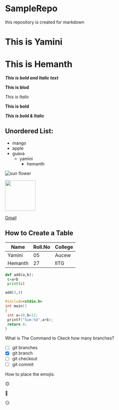 # SampleRepo
this repository is created for markdown 

<h1>This is Yamini</h1>

 # This is Hemanth
 
 ***This is bold and Italic text***
 
 **This is blod**
 
 *This is Italic*
 
 <b>This is bold</b>
 
 <b><i>This is bold & Italic </i></b>
 
 Unordered List:
 ---------------
 - mango
 - apple
 - guava
    - yamini
      - hemanth
      
      
  
 ![sun flower](https://cdn.pixabay.com/photo/2016/09/22/17/41/rose-1687884__340.jpg)
 
 <img src="https://cdn.pixabay.com/photo/2016/09/22/17/41/rose-1687884__340.jpg" width=100 height= 100>
 
 [Gmail](https://gmail.com/)
 
 How to Create a Table
 ---------------------
 Name|Roll.No|College
 ----|-------|-------
 Yamini|05|Aucew
 Hemanth|27|IITG
 
 
 
 ```python
 def add(a,b):
  c=a+b
  print(c)
 
 add(3,4)
 ```
 
 ```c
 #include<stdio.h>
 int main()
 {
  int a=10,b=12;
  printf("Sum:%d",a+b);
  return 0;
 }
 ```
 
 What is The Command to Ckeck how many branches?
 - [ ] git branches
 - [X] git branch
 - [ ] git checkout
 - [ ] git commit
 
 How to place the emojis:
 
 :blush:
 
 :e-mail:
 
 :smirk:
 
 ```````> This is a COment line <
